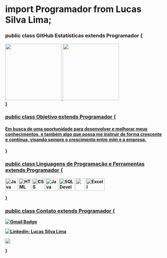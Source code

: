 <h1><b>import Programador from Lucas Silva Lima;</b></h1>

<h3><b>public class GitHub Estatísticas extends Programador {</b></h3>
<div>
    <a href="https://github.com/LucasSilvaLima2002">
        <img height="180em"
            src="https://github-readme-stats.vercel.app/api/top-langs/?username=LucasSilvaLima2002&layout=compact&langs_count=7&theme=dracula" />
        <img height="180em"
            src="https://github-readme-stats.vercel.app/api?username=LucasSilvaLima2002&show_icons=true&theme=dracula&include_all_commits=true&count_private=true" />
</div>
<b>}</b>
<h3><b>public class Objetivo extends Programador {</b></h3>
<h4><b> Em busca de uma oportunidade para desenvolver e
        melhorar meus conhecimentos, e também algo que possa me instruir
        de forma crescente e contínua, visando sempre o crescimento entre
        mim e a empresa.</b></h4>
<p><b>}<b></p>

<h3><b>public class Linguagens de Programação e Ferramentas extends Programador {</b></h3>

<img align="left" src="https://cdn.jsdelivr.net/gh/devicons/devicon/icons/java/java-original.svg" alt="Java" width="40"
    height="40">

<img align="left" src="https://logospng.org/download/html-5/logo-html-5-2048.png" alt="HTML" width="40" height="40">
<img align="left" src="https://cdn.jsdelivr.net/gh/devicons/devicon/icons/css3/css3-original.svg" alt="CSS" width="40"
    height="40">

<img align="left" src="https://cdn.jsdelivr.net/gh/devicons/devicon/icons/javascript/javascript-original.svg"
    alt="Java Script" width="40" height="40">

<img align="left" src="https://download.logo.wine/logo/Oracle_SQL_Developer/Oracle_SQL_Developer-Logo.wine.png"
    alt="SQLDeveloper" width="50" height="40">

<img align="left" src="https://cdn.jsdelivr.net/gh/devicons/devicon/icons/spring/spring-original.svg" width="30"
    height="40">

<img src="https://download.logo.wine/logo/Microsoft_Excel/Microsoft_Excel-Logo.wine.png" alt="Excell" width="60"
    height="40">

<p><b>}<b></p>

<h3><b>public class Contato extends Programador {</b> </h3>

[![Gmail Badge](https://img.shields.io/badge/-szlucas.10@hotmail.com.com-006bed?style=flat-square&logo=Gmail&logoColor=white&link=mailto:szlucas.10@hotmail.com.com)](mailto:szlucas.10@hotmail.com)

[![Linkedin: Lucas Silva Lima](https://img.shields.io/badge/-lucassilva2002-blue?style=flat-square&logo=Linkedin&logoColor=white&link=https://www.linkedin.com/in/lucassilva2002/)](https://www.linkedin.com/in/lucassilva2002/)

<a href="11989757007" alt="WhatsApp">
    <img
        src="https://img.shields.io/badge/-WhatsApp-25d366?style=flat-square&labelColor=25d366&logo=whatsapp&logoColor=white&link=API-DO-SEU-WHATSAPP" /></a>
  
  

<p><b>}</b></p>
